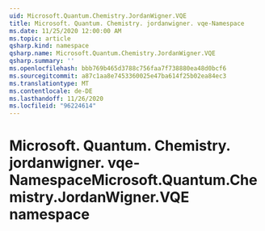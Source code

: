 ```yaml
---
uid: Microsoft.Quantum.Chemistry.JordanWigner.VQE
title: Microsoft. Quantum. Chemistry. jordanwigner. vqe-Namespace
ms.date: 11/25/2020 12:00:00 AM
ms.topic: article
qsharp.kind: namespace
qsharp.name: Microsoft.Quantum.Chemistry.JordanWigner.VQE
qsharp.summary: ''
ms.openlocfilehash: bbb769b465d3788c756faa7f738880ea48d0bcf6
ms.sourcegitcommit: a87c1aa8e7453360025e47ba614f25b02ea84ec3
ms.translationtype: MT
ms.contentlocale: de-DE
ms.lasthandoff: 11/26/2020
ms.locfileid: "96224614"
---
```

# <a name="microsoftquantumchemistryjordanwignervqe-namespace"></a><span data-ttu-id="889b4-102">Microsoft. Quantum. Chemistry. jordanwigner. vqe-Namespace</span><span class="sxs-lookup"><span data-stu-id="889b4-102">Microsoft.Quantum.Chemistry.JordanWigner.VQE namespace</span></span>



